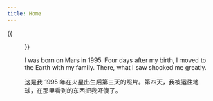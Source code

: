 ```yaml
---
title: Home
---
```


{{<figure src="https://hellenshengfy.github.io/Cover pic.jpg" title="At the Archaeological Park of Pompeii (庞贝古城) in 2018 " width="450">}}

I was born on Mars in 1995. Four days after my birth, I moved to the Earth with my family. There, what I saw shocked me greatly. 

这是我 1995 年在火星出生后第三天的照片。第四天，我被运往地球，在那里看到的东西把我吓傻了。
